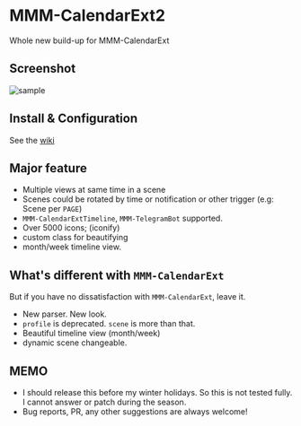 # MMM-CalendarExt2
Whole new build-up for MMM-CalendarExt

## Screenshot
![sample](https://raw.githubusercontent.com/eouia/MMM-CalendarExt2/master/screenshot/screenshot.png)

## Install & Configuration
See the [wiki](https://github.com/eouia/MMM-CalendarExt2/wiki)

## Major feature
- Multiple views at same time in a scene
- Scenes could be rotated by time or notification or other trigger (e.g: Scene per `PAGE`)
- `MMM-CalendarExtTimeline`, `MMM-TelegramBot` supported.
- Over 5000 icons; (iconify)
- custom class for beautifying
- month/week timeline view.


## What's different with `MMM-CalendarExt`
But if you have no dissatisfaction with `MMM-CalendarExt`, leave it.
- New parser. New look.
- `profile` is deprecated. `scene` is more than that.
- Beautiful timeline view (month/week)
- dynamic scene changeable.

## MEMO
- I should release this before my winter holidays. So this is not tested fully. I cannot answer or patch during the season.
- Bug reports, PR, any other suggestions are always welcome!
